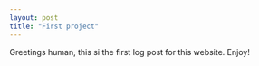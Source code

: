 ```yaml
---
layout: post
title: "First project"
---
```


Greetings human, this si the first log post for this website. Enjoy!

